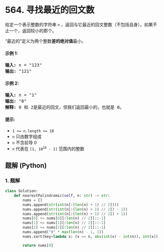 # 564. 寻找最近的回文数
给定一个表示整数的字符串 `n` ，返回与它最近的回文整数（不包括自身）。如果不止一个，返回较小的那个。

“最近的”定义为两个整数**差的绝对值**最小。

#### 示例 1:
<pre>
<strong>输入:</strong> n = "123"
<strong>输出:</strong> "121"
</pre>

#### 示例 2:
<pre>
<strong>输入:</strong> n = "1"
<strong>输出:</strong> "0"
<strong>解释:</strong> 0 和 2是最近的回文，但我们返回最小的，也就是 0。
</pre>

#### 提示:
* `1 <= n.length <= 18`
* `n` 只由数字组成
* `n` 不含前导 0
* `n` 代表在 <code>[1, 10<sup>18</sup> - 1]</code> 范围内的整数

## 题解 (Python)

### 1. 题解
```Python
class Solution:
    def nearestPalindromic(self, n: str) -> str:
        nums = []
        nums.append(str(int(n[:(len(n) + 1) // 2])))
        nums.append(str(int(n[:(len(n) + 1) // 2]) - 1))
        nums.append(str(int(n[:(len(n) + 1) // 2]) + 1))
        nums[0] += nums[0][:len(n) // 2][::-1]
        nums[1] += nums[1][:len(n) // 2][::-1]
        nums[2] += nums[2][:len(n) // 2][::-1]
        nums.append("9" * max(len(n) - 1, 1))
        nums.sort(key=lambda x: (x == n, abs(int(x) - int(n)), int(x)))

        return nums[0]
```
